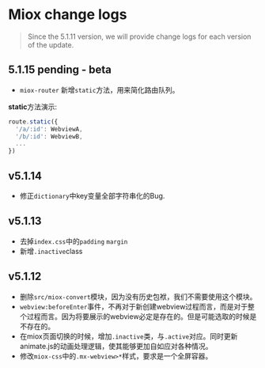 # Miox change logs

> Since the 5.1.11 version, we will provide change logs for each version of the update.

## 5.1.15 pending - beta

- `miox-router` 新增`static`方法，用来简化路由队列。

**static**方法演示:

```javascript
route.static({
  '/a/:id': WebviewA,
  '/b/:id': WebviewB,
  ...
})
```

## v5.1.14

- 修正`dictionary`中key变量全部字符串化的Bug.

## v5.1.13

- 去掉`index.css`中的`padding` `margin`
- 新增`.inactive`class

## v5.1.12

- 删除`src/miox-convert`模块，因为没有历史包袱，我们不需要使用这个模块。
- `webview:beforeEnter`事件，不再对于新创建webview过程而言，而是对于整个过程而言。因为将要展示的webview必定是存在的。但是可能选取的时候是不存在的。
- 在miox页面切换的时候，增加`.inactive`类，与`.active`对应。同时更新animate.js的动画处理逻辑，使其能够更加自如应对各种情况。
- 修改`miox-css`中的`.mx-webview>*`样式，要求是一个全屏容器。